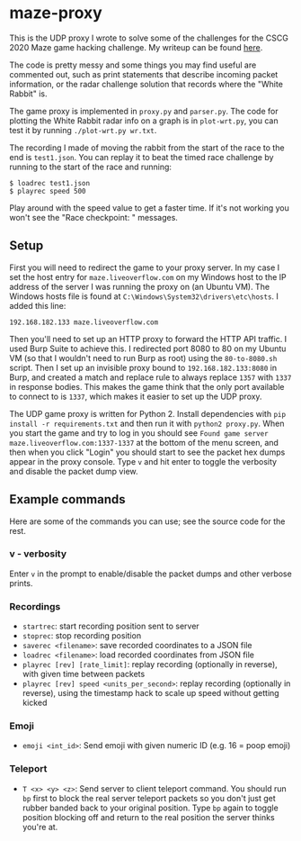 # maze-proxy

This is the UDP proxy I wrote to solve some of the challenges for the CSCG 2020 Maze
game hacking challenge. My writeup can be found [here](https://jamchamb.github.io/2020/06/21/cscg2020-maze-writeups.html).

The code is pretty messy and some things you may find useful are commented out, such as
print statements that describe incoming packet information, or the radar challenge solution
that records where the "White Rabbit" is.

The game proxy is implemented in `proxy.py` and `parser.py`. The code for plotting the White Rabbit
radar info on a graph is in `plot-wrt.py`, you can test it by running `./plot-wrt.py wr.txt`.

The recording I made of moving the rabbit from the start of the race to the end is `test1.json`.
You can replay it to beat the timed race challenge by running to the start of the race and running:

```
$ loadrec test1.json
$ playrec speed 500
```

Play around with the speed value to get a faster time. If it's not working you
won't see the "Race checkpoint: <id>" messages.

## Setup

First you will need to redirect the game to your proxy server. In my case I
set the host entry for `maze.liveoverflow.com` on my Windows host to the IP address
of the server I was running the proxy on (an Ubuntu VM). The Windows hosts file is found
at `C:\Windows\System32\drivers\etc\hosts`. I added this line:

```
192.168.182.133 maze.liveoverflow.com
```

Then you'll need to set up an HTTP proxy to forward the HTTP API traffic. I used Burp Suite
to achieve this. I redirected port 8080 to 80 on my Ubuntu VM (so that I wouldn't need to
run Burp as root) using the `80-to-8080.sh` script. Then I set up an invisible proxy bound
to `192.168.182.133:8080` in Burp, and created a match and replace rule to always replace
`1357` with `1337` in response bodies. This makes the game think that the only port available
to connect to is `1337`, which makes it easier to set up the UDP proxy.

The UDP game proxy is written for Python 2. Install dependencies with `pip install -r requirements.txt`
and then run it with `python2 proxy.py`. When you start the game and try to log in you should
see `Found game server maze.liveoverflow.com:1337-1337` at the bottom of the menu screen, and
then when you click "Login" you should start to see the packet hex dumps appear in the proxy
console. Type `v` and hit enter to toggle the verbosity and disable the packet dump view.

## Example commands

Here are some of the commands you can use; see the source code for the rest.

### v - verbosity
Enter `v` in the prompt to enable/disable the packet dumps and other
verbose prints.

### Recordings

* `startrec`: start recording position sent to server
* `stoprec`: stop recording position
* `saverec <filename>`: save recorded coordinates to a JSON file
* `loadrec <filename>`: load recorded coordinates from JSON file
* `playrec [rev] [rate_limit]`: replay recording (optionally in reverse), with given time between packets
* `playrec [rev] speed <units_per_second>`: replay recording (optionally in reverse),
  using the timestamp hack to scale up speed without getting kicked

### Emoji

* `emoji <int_id>`: Send emoji with given numeric ID (e.g. 16 = poop emoji)

### Teleport

* `T <x> <y> <z>`: Send server to client teleport command. You should run `bp` first
  to block the real server teleport packets so you don't just get rubber banded back
  to your original position. Type `bp` again to toggle position blocking off and return
  to the real position the server thinks you're at.
